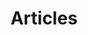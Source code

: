 ---
layout: press-index
permalink: /press/index.html
title: Articles
tagline: A List of Posts
tags: [blog, graphic design]
image:
  feature: texture-feature-03.jpg
---